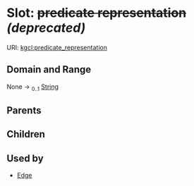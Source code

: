 
# Slot: ~~predicate representation~~ _(deprecated)_




URI: [kgcl:predicate_representation](http://w3id.org/kgcl/predicate_representation)


## Domain and Range

None &#8594;  <sub>0..1</sub> [String](types/String.md)

## Parents


## Children


## Used by

 * [Edge](Edge.md)
